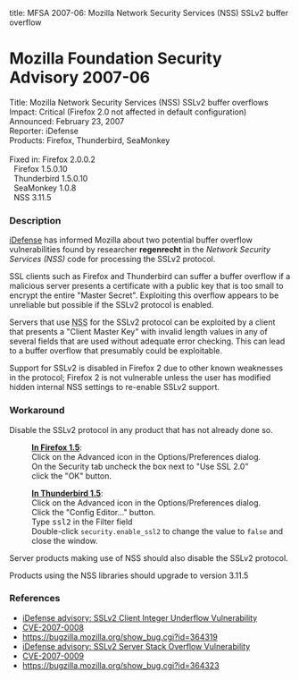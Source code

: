 title: MFSA 2007-06: Mozilla Network Security Services (NSS) SSLv2 buffer overflow

<h1>Mozilla Foundation Security Advisory 2007-06</h1>

<p><span class="label">Title:</span>      Mozilla Network Security Services (NSS) SSLv2 buffer overflows<br/>
<span class="label">Impact:</span>     Critical (Firefox 2.0 not affected in default configuration)<br/>
<span class="label">Announced:</span>  February 23, 2007<br/>
<span class="label">Reporter:</span>   iDefense<br/>
<span class="label">Products:</span>   Firefox, Thunderbird, SeaMonkey<br/>
<br/>
<span class="label">Fixed in:</span>   Firefox 2.0.0.2<br/>
<span class="label">&#160;</span>      Firefox 1.5.0.10<br/>
<span class="label">&#160;</span>      Thunderbird 1.5.0.10<br/>
<span class="label">&#160;</span>      SeaMonkey 1.0.8<br/>
<span class="label">&#160;</span>      NSS 3.11.5</p>

<h3>Description</h3>

<p><a class="ex-ref" href="http://labs.idefense.com/">iDefense</a> 
has informed Mozilla about two potential buffer overflow
vulnerabilities found by researcher <strong>regenrecht</strong>
in the <dfn>Network Security Services (NSS)</dfn> code for processing 
the SSLv2 protocol.</p>

<p>SSL clients such as Firefox and Thunderbird can suffer
a buffer overflow if a malicious server presents a certificate
with a public key that is too small to encrypt the entire
"Master Secret". Exploiting this overflow appears to be
unreliable but possible if the SSLv2 protocol is enabled.</p>

<p>Servers that use <abbr title="Network Security Services">NSS</abbr> 
for the SSLv2 protocol can be exploited by
a client that presents a "Client Master Key" with invalid length
values in any of several fields that are used without adequate
error checking. This can lead to a buffer overflow that
presumably could be exploitable.</p>

<p>Support for SSLv2 is disabled in Firefox 2 due to other known
weaknesses in the protocol; Firefox 2 is not vulnerable unless
the user has modified hidden internal NSS settings to
re-enable SSLv2 support.</p>

<h3>Workaround</h3>

<p>Disable the SSLv2 protocol in any product that has not already done so.</p>

<div style="margin-left: 40px;">
<p><strong style="text-decoration: underline;">In Firefox 1.5</strong>:<br/>
Click on the Advanced icon in the Options/Preferences dialog.<br/>
On the Security tab uncheck the box next to "Use SSL 2.0"<br/>
click the "OK" button.</p>

<p><strong style="text-decoration: underline;">In Thunderbird 1.5</strong>:<br/>
Click on the Advanced icon in the Options/Preferences dialog.<br/>
Click the "Config Editor..." button.<br/>
Type <kbd>ssl2</kbd> in the Filter field<br/>
Double-click <code>security.enable_ssl2</code> to change the value
to <code>false</code> and close the window.</p>
</div>

<p>Server products making use of NSS should also disable the SSLv2 protocol.</p>

<p>Products using the NSS libraries should upgrade
to version 3.11.5</p>

<h3>References</h3>

<ul>
<li><a class="ex-ref" href="http://labs.idefense.com/intelligence/vulnerabilities/display.php?id=482">
iDefense advisory: SSLv2 Client Integer Underflow Vulnerability</a></li>
<li><a class="ex-ref" href="http://nvd.nist.gov/nvd.cfm?cvename=CVE-2007-0008">CVE-2007-0008</a></li>
<li><a href="https://bugzilla.mozilla.org/show_bug.cgi?id=364319">
https://bugzilla.mozilla.org/show_bug.cgi?id=364319</a></li>
<li><a class="ex-ref" href="http://labs.idefense.com/intelligence/vulnerabilities/display.php?id=483">
iDefense advisory: SSLv2 Server Stack Overflow Vulnerability</a></li>
<li><a class="ex-ref" href="http://nvd.nist.gov/nvd.cfm?cvename=CVE-2007-0009">CVE-2007-0009</a></li>
<li><a href="https://bugzilla.mozilla.org/show_bug.cgi?id=364323">
https://bugzilla.mozilla.org/show_bug.cgi?id=364323</a></li>
</ul>



